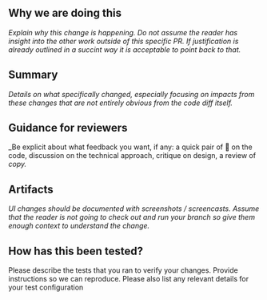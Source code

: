 ## Why we are doing this
_Explain why this change is happening. Do not assume the reader has insight into the other work outside of this specific PR. If justification is already outlined in a succint way it is acceptable to point back to that._

## Summary
_Details on what specifically changed, especially focusing on impacts from these changes that are not entirely obvious from the code diff itself._

## Guidance for reviewers
_Be explicit about what feedback you want, if any: a quick pair of 👀 on the code, discussion on the technical approach, critique on design, a review of _copy._

## Artifacts
_UI changes should be documented with screenshots / screencasts. Assume that the reader is not going to check out and run your branch so give them enough context to understand the change._

## How has this been tested?

Please describe the tests that you ran to verify your changes. Provide instructions so we can reproduce. Please also list any relevant details for your test configuration